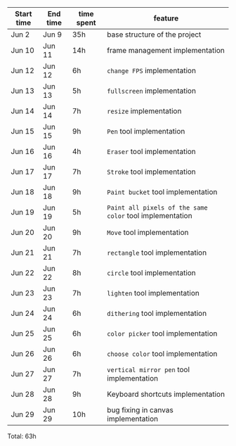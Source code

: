| Start time  | End time | time spent | feature |
|-----------|-------------|-------------|-------------|
| Jun 2 | Jun 9 | 35h | base structure of the project |
| Jun 10 | Jun 11  | 14h | frame management implementation |
| Jun 12 | Jun 12 | 6h | `change FPS` implementation |
| Jun 13 | Jun 13 | 5h | `fullscreen` implementation |
| Jun 14 | Jun 14 | 7h | `resize` implementation |
| Jun 15 | Jun 15 | 9h | `Pen` tool implementation |
| Jun 16 | Jun 16 | 4h | `Eraser` tool implementation |
| Jun 17 | Jun 17 | 7h | `Stroke` tool implementation |
| Jun 18 | Jun 18 | 9h | `Paint bucket` tool implementation |
| Jun 19 | Jun 19 | 5h | `Paint all pixels of the same color` tool implementation |
| Jun 20 | Jun 20 | 9h | `Move` tool implementation |
| Jun 21 | Jun 21 | 7h | `rectangle` tool implementation |
| Jun 22 | Jun 22 | 8h | `circle` tool implementation |
| Jun 23 | Jun 23 | 7h | `lighten` tool implementation |
| Jun 24 | Jun 24 | 6h | `dithering` tool implementation |
| Jun 25 | Jun 25 | 6h | `color picker` tool implementation |
| Jun 26 | Jun 26 | 6h | `choose color` tool implementation |
| Jun 27 | Jun 27 | 7h | `vertical mirror pen` tool implementation |
| Jun 28 | Jun 28 | 9h | Keyboard shortcuts implementation |
| Jun 29 | Jun 29 | 10h | bug fixing in canvas implementation 

Total: 63h
